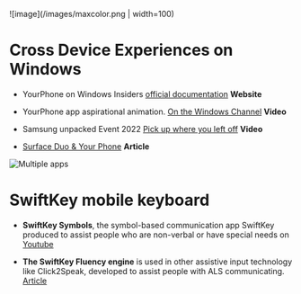 ![image](/images/maxcolor.png | width=100)

# Cross Device Experiences on Windows

- YourPhone on Windows Insiders [official documentation](https://docs.microsoft.com/en-us/windows-insider/apps/your-phone) **Website**

- YourPhone app aspirational animation. [On the Windows Channel](https://www.youtube.com/watch?v=tZrpoSUQCJ0) **Video**

- Samsung unpacked Event 2022 [Pick up where you left off](https://www.youtube.com/watch?v=KpTBm_fg-Wk&t=3322s) **Video**

- [Surface Duo & Your Phone](https://www.onmsft.com/news/surface-duo-february-update-your-phone-android) **Article**

![Multiple apps](https://docs.microsoft.com/en-us/windows-insider/apps/images/20185.gif)

# SwiftKey mobile keyboard

- **SwiftKey Symbols**, the symbol-based communication app SwiftKey produced to assist people who are non-verbal or have special needs on [Youtube](https://www.youtube.com/watch?v=tV7A5sjP0GY)

- **The SwiftKey Fluency engine** is used in other assistive input technology like Click2Speak, developed to assist people with ALS communicating. [Article](https://www.click2speak.net/our-story/)
